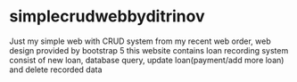 # simplecrudwebbyditrinov
Just my simple web with CRUD system from my recent web order, web design provided by bootstrap 5
this website contains loan recording system consist of new loan, database query, update loan(payment/add more loan) and delete recorded data
